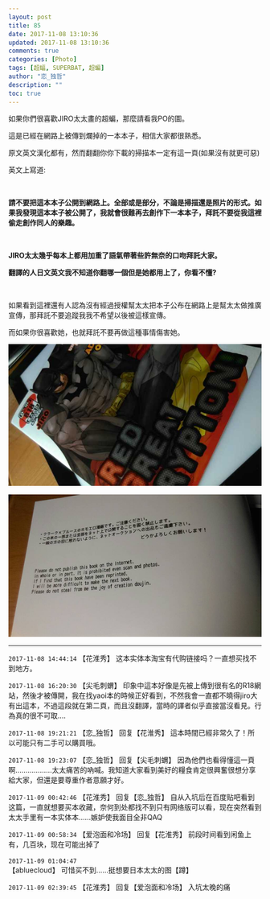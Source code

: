 ```yaml
---
layout: post
title: 85
date: 2017-11-08 13:10:36
updated: 2017-11-08 13:10:36
comments: true
categories: [Photo]
tags: [超蝠, SUPERBAT, 超蝙]
author: "恋_独哲"
description: ""
toc: true
---
```


<p>如果你們很喜歡JIRO太太畫的超蝙，那麼請看我PO的圖。</p> 
<p>這是已經在網路上被傳到爛掉的一本本子，相信大家都很熟悉。</p> 
<p>原文英文漢化都有，然而翻翻你你下載的掃描本一定有這一頁(如果沒有就更可惡)</p> 
<p>英文上寫道:</p> 
<p><br /></p> 
<p><strong>請不要把這本本子公開到網路上。全部或是部分，不論是掃描還是照片的形式。如果我發現這本本子被公開了，我就會很難再去創作下一本本子，拜託不要從我這裡偷走創作同人的樂趣。</strong><br /></p> 
<p><strong><br /></strong></p> 
<p><strong>JIRO太太幾乎每本上都用加重了語氣帶著些許無奈的口吻拜託大家。</strong></p> 
<p><strong>翻譯的人日文英文我不知道你翻哪一個但是她都用上了，你看不懂?</strong></p> 
<p><strong><br /></strong></p> 
<p>如果看到這裡還有人認為沒有經過授權幫太太把本子公布在網路上是幫太太做推廣宣傳，那拜託不要追蹤我我不希望以後被這樣宣傳。</p> 
<p>而如果你很喜歡她，也就拜託不要再做這種事情傷害她。</p>

![](https://raw.githubusercontent.com/alicewish/maple50821/master/img_YW5MWVN1NEpoZFhOMWt6RUpXY0VaNHI5RERzU2lUQm1CK1R5SkFiVGFhd1A5KzFzNFY5ZnRRPT0.jpg)

![](https://raw.githubusercontent.com/alicewish/maple50821/master/img_YW5MWVN1NEpoZFhOMWt6RUpXY0Vad1Q3NWFFSkUvZ0g4VUR0K2NQTFFrcjFLdmRJb2FuVVV3PT0.jpg)

---

`2017-11-08 14:44:14` 【花淮秀】 这本实体本淘宝有代购链接吗？一直想买找不到地方。

`2017-11-08 16:20:30` 【尖毛刺蝟】 印象中這本好像是先被上傳到很有名的R18網站，然後才被傳開，我在找yaoi本的時候正好看到，不然我會一直都不曉得jiro大有出這本，不過這段就在第二頁，而且沒翻譯，當時的譯者似乎直接當沒看見。行為真的很不可取....

`2017-11-08 19:21:21` 【恋\_独哲】 回复【花淮秀】 這本時間已經非常久了！所以可能只有二手可以購買哦。

`2017-11-08 19:23:07` 【恋\_独哲】 回复【尖毛刺蝟】 因為他們也看得懂這一頁啊………………太太痛苦的吶喊。我知道大家看到美好的糧食肯定很興奮很想分享給大家，但還是要尊重作者意願才好。

`2017-11-09 00:42:46` 【花淮秀】 回复【恋\_独哲】 自从入坑后在百度贴吧看到这篇，一直就想要买本收藏，奈何到处都找不到只有网络版可以看，现在突然看到太太手里有一本实体本……嫉妒使我面目全非QAQ

`2017-11-09 00:58:34` 【爱泡面和冷场】 回复【花淮秀】 前段时间看到闲鱼上有，几百块，现在可能出掉了

`2017-11-09 01:04:47` 【abluecloud】 可惜买不到……挺想要日本太太的图【蹲】

`2017-11-09 02:39:45` 【花淮秀】 回复【爱泡面和冷场】 入坑太晚的痛
